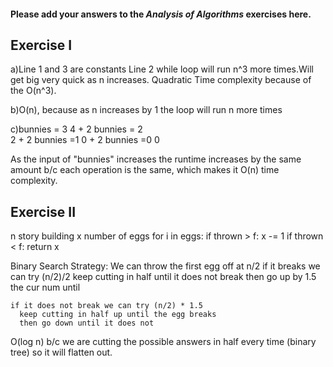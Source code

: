 #### Please add your answers to the ***Analysis of  Algorithms*** exercises here.

## Exercise I

a)Line 1 and 3 are constants 
Line 2 while loop will run n^3 more times.Will get big very quick as n increases.
Quadratic Time complexity because of the O(n^3). 


b)O(n), because as n increases by 1 the loop will run n more times


c)bunnies = 3
4 + 2 
bunnies = 2  
2 + 2 
bunnies =1 
0 + 2 
bunnies =0 
0

As the input of "bunnies" increases the runtime increases by the same amount b/c each operation is the same, which makes it O(n) time complexity. 

## Exercise II

n story building 
x number of eggs 
for i in eggs:
  if thrown > f:
    x -= 1
  if thrown < f:
    return x 

Binary Search Strategy: 
  We can throw the first egg off at n/2
    if it breaks we can try (n/2)/2 
      keep cutting in half until it does not break 
      then go up by 1.5 the cur num until 

    if it does not break we can try (n/2) * 1.5 
      keep cutting in half up until the egg breaks 
      then go down until it does not 
  
  O(log n) b/c we are cutting the possible answers in half every time (binary tree) so it will flatten out.


